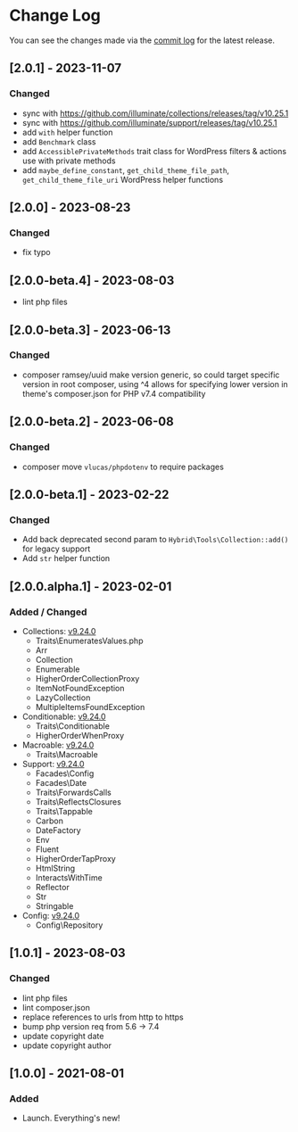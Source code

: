 # Change Log

You can see the changes made via the [commit log](https://github.com/themehybrid/hybrid-tools/commits/master) for the latest release.

## [2.0.1] - 2023-11-07

### Changed

* sync with https://github.com/illuminate/collections/releases/tag/v10.25.1
* sync with https://github.com/illuminate/support/releases/tag/v10.25.1
* add `with` helper function
* add `Benchmark` class
* add `AccessiblePrivateMethods` trait class for WordPress filters & actions use with private methods
* add `maybe_define_constant`, `get_child_theme_file_path`, `get_child_theme_file_uri` WordPress helper functions

## [2.0.0] - 2023-08-23

### Changed

- fix typo

## [2.0.0-beta.4] - 2023-08-03

- lint php files

## [2.0.0-beta.3] - 2023-06-13

### Changed

- composer ramsey/uuid make version generic, so could target specific version in root composer, using ^4 allows for specifying lower version in theme's composer.json for PHP v7.4 compatibility

## [2.0.0-beta.2] - 2023-06-08

### Changed

- composer move `vlucas/phpdotenv` to require packages

## [2.0.0-beta.1] - 2023-02-22

### Changed

- Add back deprecated second param to `Hybrid\Tools\Collection::add()` for legacy support
- Add `str` helper function

## [2.0.0.alpha.1] - 2023-02-01

### Added / Changed

- Collections: [v9.24.0](https://github.com/illuminate/collections/tree/v9.24.0)
  - Traits\EnumeratesValues.php
  - Arr
  - Collection
  - Enumerable
  - HigherOrderCollectionProxy
  - ItemNotFoundException
  - LazyCollection
  - MultipleItemsFoundException
- Conditionable: [v9.24.0](https://github.com/illuminate/conditionable/tree/v9.24.0)
  - Traits\Conditionable
  - HigherOrderWhenProxy
- Macroable: [v9.24.0](https://github.com/illuminate/macroable/tree/v9.24.0)
  - Traits\Macroable
- Support: [v9.24.0](https://github.com/illuminate/support/tree/v9.24.0)
  - Facades\Config
  - Facades\Date
  - Traits\ForwardsCalls
  - Traits\ReflectsClosures
  - Traits\Tappable
  - Carbon
  - DateFactory
  - Env
  - Fluent
  - HigherOrderTapProxy
  - HtmlString
  - InteractsWithTime
  - Reflector
  - Str
  - Stringable
- Config: [v9.24.0](https://github.com/illuminate/config/tree/v9.24.0)
  - Config\Repository

## [1.0.1] - 2023-08-03

### Changed

- lint php files
- lint composer.json
- replace references to urls from http to https
- bump php version req from 5.6 -> 7.4
- update copyright date
- update copyright author


## [1.0.0] - 2021-08-01

### Added

- Launch.  Everything's new!
